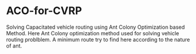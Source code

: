 # ACO-for-CVRP
Solving Capacitated vehicle routing using Ant Colony Optimization based Method.
Here Ant Colony optimization method used for solving vehicle routing problblem. A minimum route try to find here according to the nature of ant.
